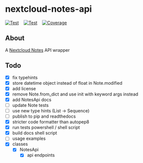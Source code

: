 # nextcloud-notes-api

<a
  href="https://github.com/coma64/nextcloud-notes-api/actions?query=workflow%3ATest"
  target="_blank" style="float: left; margin-right: 1rem;">
<img src="https://github.com/coma64/nextcloud-notes-api/workflows/Test/badge.svg"
    alt="Test" style="display: inline;">
</a>

<a
  href="https://github.com/coma64/nextcloud-notes-api/actions?query=workflow%3ASuper-Linter"
  target="_blank" style="float: left; margin-right:1rem;">
<img src="https://github.com/coma64/nextcloud-notes-api/workflows/Super-Linter/badge.svg"
    alt="Test" style="display: inline;">
</a>

<a href="https://codecov.io/gh/coma64/nextcloud-notes-api" target="_blank">
<img
src="https://img.shields.io/codecov/c/github/coma64/nextcloud-notes-api?color=%2334D058"
alt="Coverage" style="display: inline;">
</a>
<br />

## About

A [Nextcloud Notes](https://github.com/nextcloud/notes) API wrapper

## Todo

- [x] fix typehints
- [x] store datetime object instead of float in Note.modified
- [x] add license
- [x] remove Note.from_dict and use init with keyword args instead
- [x] add NotesApi docs
- [ ] update Note tests
- [ ] use new type hints (List -> Sequence)
- [ ] publish to pip and readthedocs
- [x] stricter code formatter than autopep8
- [x] run tests powershell / shell script
- [x] build docs shell script
- [ ] usage examples
- [x] classes
  - [x] NotesApi
    - [x] api endpoints
